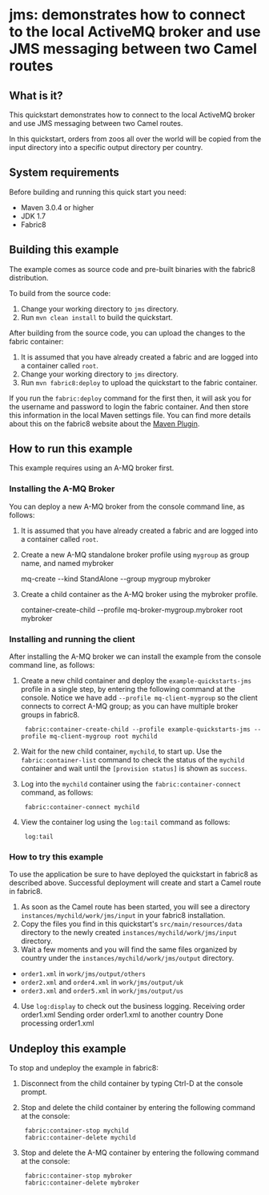 jms: demonstrates how to connect to the local ActiveMQ broker and use JMS messaging between two Camel routes
===================================

## What is it?

This quickstart demonstrates how to connect to the local ActiveMQ broker and use JMS messaging between two Camel routes.

In this quickstart, orders from zoos all over the world will be copied from the input directory into a specific
output directory per country.


## System requirements

Before building and running this quick start you need:

* Maven 3.0.4 or higher
* JDK 1.7
* Fabric8


## Building this example

The example comes as source code and pre-built binaries with the fabric8 distribution. 

To build from the source code:

1. Change your working directory to `jms` directory.
1. Run `mvn clean install` to build the quickstart.

After building from the source code, you can upload the changes to the fabric container:

1. It is assumed that you have already created a fabric and are logged into a container called `root`.
1. Change your working directory to `jms` directory.
1. Run `mvn fabric8:deploy` to upload the quickstart to the fabric container.

If you run the `fabric:deploy` command for the first then, it will ask you for the username and password to login the fabric container.
And then store this information in the local Maven settings file. You can find more details about this on the fabric8 website about the [Maven Plugin](http://fabric8.io/gitbook/mavenPlugin.html).


## How to run this example

This example requires using an A-MQ broker first.

### Installing the A-MQ Broker

You can deploy a new A-MQ broker from the console command line, as follows:

1. It is assumed that you have already created a fabric and are logged into a container called `root`.
1. Create a new A-MQ standalone broker profile using `mygroup` as group name, and named mybroker 

     mq-create --kind StandAlone --group mygroup mybroker

1. Create a child container as the A-MQ broker using the mybroker profile.

    container-create-child --profile mq-broker-mygroup.mybroker root mybroker

### Installing and running the client

After installing the A-MQ broker we can install the example from the console command line, as follows:

1. Create a new child container and deploy the `example-quickstarts-jms` profile in a single step, by entering the
 following command at the console. Notice we have add `--profile mq-client-mygroup` so the client connects to correct A-MQ group; as you can have multiple broker groups in fabric8.

        fabric:container-create-child --profile example-quickstarts-jms --profile mq-client-mygroup root mychild

1. Wait for the new child container, `mychild`, to start up. Use the `fabric:container-list` command to check the status of the `mychild` container and wait until the `[provision status]` is shown as `success`.
1. Log into the `mychild` container using the `fabric:container-connect` command, as follows:

        fabric:container-connect mychild

1. View the container log using the `log:tail` command as follows:

        log:tail


### How to try this example

To use the application be sure to have deployed the quickstart in fabric8 as described above. Successful deployment will create and start a Camel route in fabric8.

1. As soon as the Camel route has been started, you will see a directory `instances/mychild/work/jms/input` in your fabric8 installation.
2. Copy the files you find in this quickstart's `src/main/resources/data` directory to the newly created `instances/mychild/work/jms/input` directory.
3. Wait a few moments and you will find the same files organized by country under the `instances/mychild/work/jms/output` directory.
  * `order1.xml` in `work/jms/output/others`
  * `order2.xml` and `order4.xml` in `work/jms/output/uk`
  * `order3.xml` and `order5.xml` in `work/jms/output/us`


4. Use `log:display` to check out the business logging.
        Receiving order order1.xml
        Sending order order1.xml to another country
        Done processing order1.xml


## Undeploy this example

To stop and undeploy the example in fabric8:

1. Disconnect from the child container by typing Ctrl-D at the console prompt.
2. Stop and delete the child container by entering the following command at the console:

        fabric:container-stop mychild
        fabric:container-delete mychild

3. Stop and delete the A-MQ container by entering the following command at the console:

        fabric:container-stop mybroker
        fabric:container-delete mybroker


